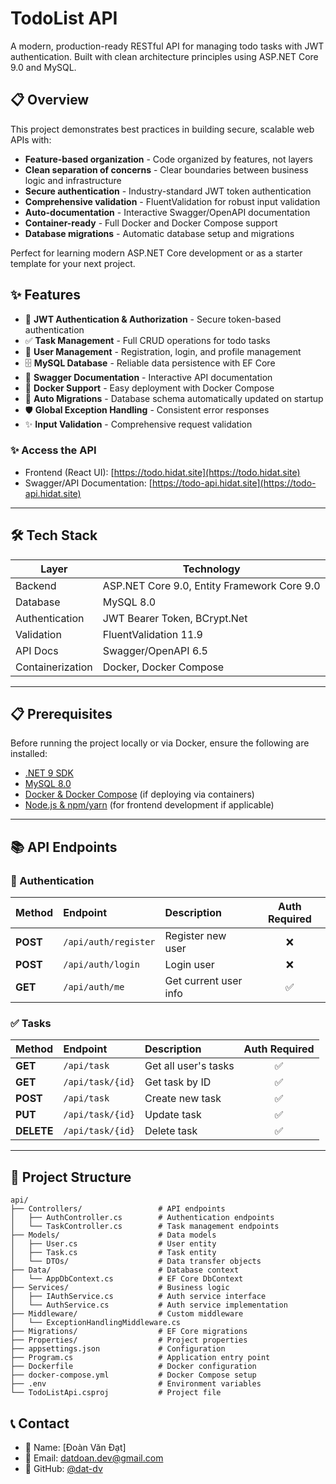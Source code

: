 # TodoList API

A modern, production-ready RESTful API for managing todo tasks with JWT authentication. Built with clean architecture principles using ASP.NET Core 9.0 and MySQL.

## 📋 Overview

This project demonstrates best practices in building secure, scalable web APIs with:

- **Feature-based organization** - Code organized by features, not layers
- **Clean separation of concerns** - Clear boundaries between business logic and infrastructure
- **Secure authentication** - Industry-standard JWT token authentication
- **Comprehensive validation** - FluentValidation for robust input validation
- **Auto-documentation** - Interactive Swagger/OpenAPI documentation
- **Container-ready** - Full Docker and Docker Compose support
- **Database migrations** - Automatic database setup and migrations

Perfect for learning modern ASP.NET Core development or as a starter template for your next project.

## ✨ Features

- 🔐 **JWT Authentication & Authorization** - Secure token-based authentication
- ✅ **Task Management** - Full CRUD operations for todo tasks
- 👤 **User Management** - Registration, login, and profile management
- 🗄️ **MySQL Database** - Reliable data persistence with EF Core
- 📝 **Swagger Documentation** - Interactive API documentation
- 🐳 **Docker Support** - Easy deployment with Docker Compose
- 🔄 **Auto Migrations** - Database schema automatically updated on startup
- 🛡️ **Global Exception Handling** - Consistent error responses
- ✨ **Input Validation** - Comprehensive request validation

### ✨ Access the API

- Frontend (React UI): [https://todo.hidat.site](https://todo.hidat.site)
- Swagger/API Documentation: [https://todo-api.hidat.site](https://todo-api.hidat.site)

---

## 🛠️ Tech Stack

| Layer            | Technology                                  |
| ---------------- | ------------------------------------------- |
| Backend          | ASP.NET Core 9.0, Entity Framework Core 9.0 |
| Database         | MySQL 8.0                                   |
| Authentication   | JWT Bearer Token, BCrypt.Net                |
| Validation       | FluentValidation 11.9                       |
| API Docs         | Swagger/OpenAPI 6.5                         |
| Containerization | Docker, Docker Compose                      |

---

## 📋 Prerequisites

Before running the project locally or via Docker, ensure the following are installed:

- [.NET 9 SDK](https://dotnet.microsoft.com/en-us/download/dotnet/9.0)
- [MySQL 8.0](https://dev.mysql.com/downloads/mysql/)
- [Docker & Docker Compose](https://www.docker.com/products/docker-desktop) (if deploying via containers)
- [Node.js & npm/yarn](https://nodejs.org/) (for frontend development if applicable)

---

## 📚 API Endpoints

### 🔐 Authentication

| Method   | Endpoint             | Description           | Auth Required |
| :------- | :------------------- | :-------------------- | :-----------: |
| **POST** | `/api/auth/register` | Register new user     |      ❌       |
| **POST** | `/api/auth/login`    | Login user            |      ❌       |
| **GET**  | `/api/auth/me`       | Get current user info |      ✅       |

### ✅ Tasks

| Method     | Endpoint         | Description          | Auth Required |
| :--------- | :--------------- | :------------------- | :-----------: |
| **GET**    | `/api/task`      | Get all user's tasks |      ✅       |
| **GET**    | `/api/task/{id}` | Get task by ID       |      ✅       |
| **POST**   | `/api/task`      | Create new task      |      ✅       |
| **PUT**    | `/api/task/{id}` | Update task          |      ✅       |
| **DELETE** | `/api/task/{id}` | Delete task          |      ✅       |

---

## 📁 Project Structure

```text
api/
├── Controllers/                 # API endpoints
│   ├── AuthController.cs        # Authentication endpoints
│   └── TaskController.cs        # Task management endpoints
├── Models/                      # Data models
│   ├── User.cs                  # User entity
│   ├── Task.cs                  # Task entity
│   └── DTOs/                    # Data transfer objects
├── Data/                        # Database context
│   └── AppDbContext.cs          # EF Core DbContext
├── Services/                    # Business logic
│   ├── IAuthService.cs          # Auth service interface
│   └── AuthService.cs           # Auth service implementation
├── Middleware/                  # Custom middleware
│   └── ExceptionHandlingMiddleware.cs
├── Migrations/                  # EF Core migrations
├── Properties/                  # Project properties
├── appsettings.json             # Configuration
├── Program.cs                   # Application entry point
├── Dockerfile                   # Docker configuration
├── docker-compose.yml           # Docker Compose setup
├── .env                         # Environment variables
└── TodoListApi.csproj           # Project file
```

## 📞 Contact

- 👤 Name: [Đoàn Văn Đạt]
- 📧 Email: [datdoan.dev@gmail.com](mailto:datdoan.dev@gmail.com)
- 🐙 GitHub: [@dat-dv](https://github.com/dat-dv)
